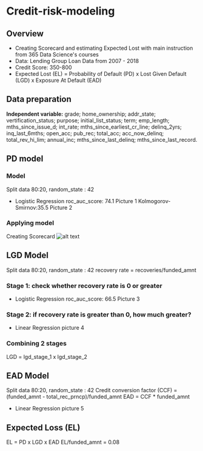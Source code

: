 # Credit-risk-modeling

## Overview
* Creating Scorecard and estimating Expected Lost with main instruction from 365 Data Science's courses
* Data: Lending Group Loan Data from 2007 - 2018 
* Credit Score: 350-800
* Expected Lost (EL) = Probability of Default (PD) x Lost Given Default (LGD) x Exposure At Default (EAD)

## Data preparation
**Independent variable:** grade; home_ownership; addr_state; vertification_status; purpose; initial_list_status; term; emp_length; mths_since_issue_d; int_rate; mths_since_earliest_cr_line; delinq_2yrs; inq_last_6mths; open_acc; pub_rec; total_acc; acc_now_delinq; total_rev_hi_lim; annual_inc; mths_since_last_delinq; mths_since_last_record. 

## PD model
### Model
Split data 80:20, random_state : 42
* Logistic Regression
roc_auc_score: 74.1 
Picture 1
Kolmogorov-Smirnov:35.5
Picture 2
### Applying model
Creating Scorecard 
![alt text](https://www.facebook.com/messenger_media/?thread_id=100003165391867&attachment_id=401507617656718&message_id=mid.%24cAABa880mS_t8GMnOEl154SDaWEaI)

## LGD Model
Split data 80:20, random_state : 42
recovery rate = recoveries/funded_amnt
### Stage 1: check whether recovery rate is 0 or greater
* Logistic Regression
roc_auc_score: 66.5 
Picture 3
### Stage 2: if recovery rate is greater than 0, how much greater?
* Linear Regression
picture 4
### Combining 2 stages
LGD = lgd_stage_1 x lgd_stage_2

## EAD Model
Split data 80:20, random_state : 42
Credit conversion factor (CCF) = (funded_amnt - total_rec_prncp)/funded_amnt
EAD = CCF * funded_amnt
* Linear Regression
picture 5

## Expected Loss (EL)
EL = PD x LGD x EAD
EL/funded_amnt = 0.08

